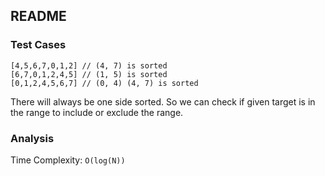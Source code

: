 ## README

### Test Cases

```
[4,5,6,7,0,1,2] // (4, 7) is sorted
[6,7,0,1,2,4,5] // (1, 5) is sorted
[0,1,2,4,5,6,7] // (0, 4) (4, 7) is sorted
```

There will always be one side sorted. So we can check if given target is in the range to include or exclude the range.

### Analysis

Time Complexity: `O(log(N))`
